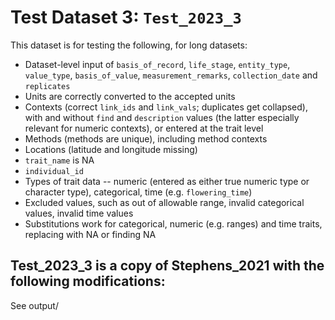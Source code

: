
# Test Dataset 3: `Test_2023_3`

This dataset is for testing the following, for long datasets:
- Dataset-level input of `basis_of_record`, `life_stage`, `entity_type`, `value_type`, `basis_of_value`, `measurement_remarks`, `collection_date` and `replicates`
- Units are correctly converted to the accepted units
- Contexts (correct `link_ids` and `link_vals`; duplicates get collapsed), with and without `find` and `description` values (the latter especially relevant for numeric contexts), or entered at the trait level
- Methods (methods are unique), including method contexts
- Locations (latitude and longitude missing)
- `trait_name` is NA
- `individual_id`
- Types of trait data -- numeric (entered as either true numeric type or character type), categorical, time (e.g. `flowering_time`)
- Excluded values, such as out of allowable range, invalid categorical values, invalid time values
- Substitutions work for categorical, numeric (e.g. ranges) and time traits, replacing with NA or finding NA


Test_2023_3 is a copy of Stephens_2021 with the following modifications:
-

See output/

